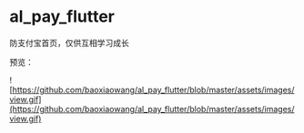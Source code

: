 # al_pay_flutter

防支付宝首页，仅供互相学习成长

预览：

![https://github.com/baoxiaowang/al_pay_flutter/blob/master/assets/images/view.gif](https://github.com/baoxiaowang/al_pay_flutter/blob/master/assets/images/view.gif)

